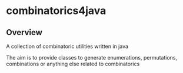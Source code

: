 # combinatorics4java

## Overview
A collection of combinatoric utilities written in java

The aim is to provide classes to generate enumerations, permutations, combinations or anything else related to combinatorics